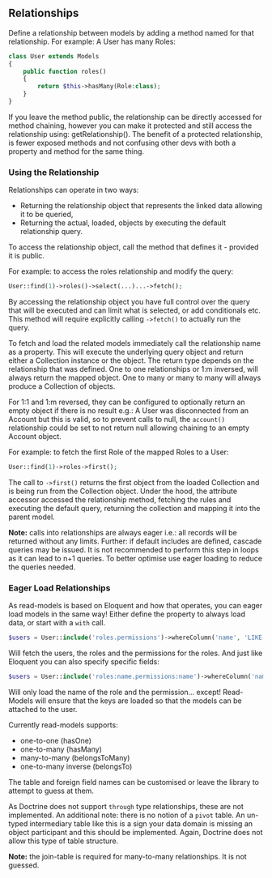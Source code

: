 
## Relationships

Define a relationship between models by adding a method named for that relationship.
For example: A User has many Roles:

```php
class User extends Models
{
    public function roles()
    {
        return $this->hasMany(Role:class);
    }
}
```

If you leave the method public, the relationship can be directly accessed for method chaining,
however you can make it protected and still access the relationship using: getRelationship().
The benefit of a protected relationship, is fewer exposed methods and not confusing other devs
with both a property and method for the same thing.

### Using the Relationship

Relationships can operate in two ways:

 * Returning the relationship object that represents the linked data allowing it to be queried,
 * Returning the actual, loaded, objects by executing the default relationship query.

To access the relationship object, call the method that defines it - provided it is public.

For example: to access the roles relationship and modify the query:

```php
User::find(1)->roles()->select(...)...->fetch();
```

By accessing the relationship object you have full control over the query that will be executed
and can limit what is selected, or add conditionals etc. This method will require explicitly
calling `->fetch()` to actually run the query.

To fetch and load the related models immediately call the relationship name as a property. This
will execute the underlying query object and return either a Collection instance or the object.
The return type depends on the relationship that was defined. One to one relationships or 1:m
inversed, will always return the mapped object. One to many or many to many will always produce
a Collection of objects.

For 1:1 and 1:m reversed, they can be configured to optionally return an empty object if there
is no result e.g.: A User was disconnected from an Account but this is valid, so to prevent
calls to null, the `account()` relationship could be set to not return null allowing chaining to
an empty Account object.

For example: to fetch the first Role of the mapped Roles to a User:

```php
User::find(1)->roles->first();
```

The call to `->first()` returns the first object from the loaded Collection and is being run
from the Collection object. Under the hood, the attribute accessor accessed the relationship
method, fetching the rules and executing the default query, returning the collection and mapping
it into the parent model.

__Note:__ calls into relationships are always eager i.e.: all records will be returned without
any limits. Further: if default includes are defined, cascade queries may be issued. It is not
recommended to perform this step in loops as it can lead to n+1 queries. To better optimise use
eager loading to reduce the queries needed.

### Eager Load Relationships

As read-models is based on Eloquent and how that operates, you can eager load models in the
same way! Either define the property to always load data, or start with a `with` call.

```php
$users = User::include('roles.permissions')->whereColumn('name', 'LIKE', '%bob')->limit(3)->fetch();
```

Will fetch the users, the roles and the permissions for the roles. And just like Eloquent you
can also specify specific fields:

```php
$users = User::include('roles:name.permissions:name')->whereColumn('name', 'LIKE', '%bob')->limit(3)->fetch();
```

Will only load the name of the role and the permission... except! Read-Models will ensure that
the keys are loaded so that the models can be attached to the user.

Currently read-models supports:

 * one-to-one (hasOne)
 * one-to-many (hasMany)
 * many-to-many (belongsToMany)
 * one-to-many inverse (belongsTo)
 
The table and foreign field names can be customised or leave the library to attempt to guess
at them.

As Doctrine does not support `through` type relationships, these are not implemented. An
additional note: there is no notion of a `pivot` table. An un-typed intermediary table like
this is a sign your data domain is missing an object participant and this should be
implemented. Again, Doctrine does not allow this type of table structure.

__Note:__ the join-table is required for many-to-many relationships. It is not guessed.
